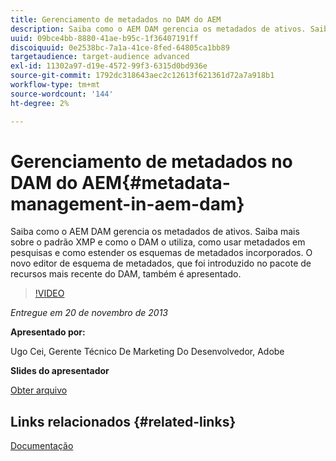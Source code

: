 ```yaml
---
title: Gerenciamento de metadados no DAM do AEM
description: Saiba como o AEM DAM gerencia os metadados de ativos. Saiba mais sobre o padrão XMP e como o DAM o utiliza, como usar metadados em pesquisas e como estender os esquemas de metadados incorporados. O novo editor de esquema de metadados, que foi introduzido no pacote de recursos mais recente do DAM, também é apresentado.
uuid: 09bce4bb-8880-41ae-b95c-1f36407191ff
discoiquuid: 0e2538bc-7a1a-41ce-8fed-64805ca1bb89
targetaudience: target-audience advanced
exl-id: 11302a97-d19e-4572-99f3-6315d0bd936e
source-git-commit: 1792dc318643aec2c12613f621361d72a7a918b1
workflow-type: tm+mt
source-wordcount: '144'
ht-degree: 2%

---
```


# Gerenciamento de metadados no DAM do AEM{#metadata-management-in-aem-dam}

Saiba como o AEM DAM gerencia os metadados de ativos. Saiba mais sobre o padrão XMP e como o DAM o utiliza, como usar metadados em pesquisas e como estender os esquemas de metadados incorporados. O novo editor de esquema de metadados, que foi introduzido no pacote de recursos mais recente do DAM, também é apresentado.

>[!VIDEO](https://video.tv.adobe.com/v/19524/?quality=9)

*Entregue em 20 de novembro de 2013*

**Apresentado por:**

Ugo Cei, Gerente Técnico De Marketing Do Desenvolvedor, Adobe

**Slides do apresentador**

[Obter arquivo](assets/metadata-management-in-aem-dam.pdf)

## Links relacionados {#related-links}

[Documentação](https://docs.adobe.com/content/docs/en/cq/5-6-1/dam/metadata_for_digitalassetmanagement.html)

